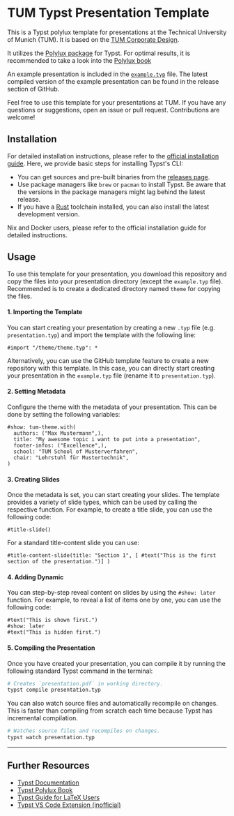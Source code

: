 # TUM Typst Presentation Template

This is a Typst polylux template for presentations at the Technical University of Munich (TUM). It is based on the [TUM Corporate Design](https://www.it.tum.de/en/it/faq/media-production-design/corporate-design/where-can-i-find-templates-for-the-tum-corporate-design/).

It utilizes the [Polylux package](https://github.com/andreasKroepelin/polylux) for Typst. For optimal results, it is recommended to take a look into the [Polylux book](https://polylux.dev/book/polylux.html)

An example presentation is included in the [`example.typ`](./example.typ) file. The latest compiled version of the example presentation can be found in the release section of GitHub.

Feel free to use this template for your presentations at TUM. If you have any questions or suggestions, open an issue or pull request. Contributions are welcome!

## Installation
For detailed installation instructions, please refer to the [official installation guide](https://github.com/typst/typst). Here, we provide basic steps for installing Typst's CLI:

- You can get sources and pre-built binaries from the [releases page](https://github.com/typst/typst/releases).
- Use package managers like `brew` or `pacman` to install Typst. Be aware that the versions in the package managers might lag behind the latest release.
- If you have a [Rust](https://rustup.rs/) toolchain installed, you can also install the latest development version.

Nix and Docker users, please refer to the official installation guide for detailed instructions.


## Usage
To use this template for your presentation, you download this repository and copy the files into your presentation directory (except the `example.typ` file). Recommended is to create a dedicated directory named `theme` for copying the files. 

#### 1. Importing the Template
You can start creating your presentation by creating a new `.typ` file (e.g. `presentation.typ`) and import the template with the following line:
```
#import "/theme/theme.typ": *
```

Alternatively, you can use the GitHub template feature to create a new repository with this template. In this case, you can directly start creating your presentation in the `example.typ` file (rename it to `presentation.typ`).

#### 2. Setting Metadata
Configure the theme with the metadata of your presentation. This can be done by setting the following variables:
```
#show: tum-theme.with(
  authors: ("Max Mustermann",), 
  title: "My awesome topic i want to put into a presentation",
  footer-infos: ("Excellence",),
  school: "TUM School of Musterverfahren",
  chair: "Lehrstuhl für Mustertechnik",
)
```

#### 3. Creating Slides
Once the metadata is set, you can start creating your slides. The template provides a variety of slide types, which can be used by calling the respective function. For example, to create a title slide, you can use the following code:
```
#title-slide()
```
For a standard title-content slide you can use:
```
#title-content-slide(title: "Section 1", [ #text("This is the first section of the presentation.")] )
```

#### 4. Adding Dynamic
You can step-by-step reveal content on slides by using the `#show: later` function. For example, to reveal a list of items one by one, you can use the following code:
```
#text("This is shown first.")
#show: later
#text("This is hidden first.")
```

#### 5. Compiling the Presentation
Once you have created your presentation, you can compile it by running the following standard Typst command in the terminal:
```sh
# Creates `presentation.pdf` in working directory.
typst compile presentation.typ
```

You can also watch source files and automatically recompile on changes. This is faster than compiling from scratch each time because Typst has incremental compilation.
```sh
# Watches source files and recompiles on changes.
typst watch presentation.typ
```

---
## Further Resources

- [Typst Documentation](https://typst.app/docs/)
- [Typst Polylux Book](https://polylux.dev/book/polylux.html)
- [Typst Guide for LaTeX Users](https://typst.app/docs/guides/guide-for-latex-users/)
- [Typst VS Code Extension (inofficial)](https://marketplace.visualstudio.com/items?itemName=nvarner.typst-lsp)
